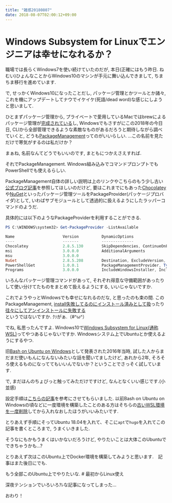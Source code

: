 ```yaml
---
title: "雑感20180807"
date: 2018-08-07T02:00:12+09:00
---
```


# Windows Subsystem for Linuxでエンジニアは幸せになれるか？

<!--more-->

職場では長らくWindows7を使い続けていたのだが, 本日(正確にはもう昨日. ねむい)ひょんなことからWindows10のマシンが手元に舞い込んできまして, ちまちま移行を進めています.

で, せっかくWindows10になったことだし, パッケージ管理とかツールとか諸々, これを機にアップデートしてナウでイケイケ(死語/dead word)な感じにしようと思いまして.

ひとまずパッケージ管理から, プライベートで愛用しているMacではbrewによるパッケージ管理が[完成されている](https://blog.binfish.jp/diary/oreno-brewfile/)し, Windowsでもさすがにこの2018年の今日日, CLIから全部管理できるような素敵なものがあるだろうと期待しながら調べていくと, どうも[PackageManagement](https://blogs.technet.microsoft.com/packagemanagement/2015/04/28/introducing-packagemanagement-in-windows-10/)ってのがいいらしい.
...この名前を見ただけで寒気がするのは私だけか？

まぁね, 名前なんてどうでもいいのです, まともにつかえさえすれば.

それでPackageManagement. Windows組み込みでコマンドプロンプトでもPowerShellでも使えるらしい.

PackageManagement自体の詳しい説明は上のリンクやこちらのもう少し古い[公式ブログ記事](https://blogs.msdn.microsoft.com/mvpawardprogram/2014/10/06/package-management-for-powershell-modules-with-powershellget/)を参照してほしいのだけど, 要はこれまでにもあった[Chocolatey](https://chocolatey.org/)や[NuGet](https://www.nuget.org/)といったパッケージ管理ツールをPackageProvider(パッケージプロバイダ)として, いわばサブモジュールとして透過的に扱えるようにしたラッパーコマンドのようだ.

具体的には以下のようなPackageProviderを利用することができる.


```powershell
PS C:\WINDOWS\system32> Get-PackageProvider -ListAvailable

Name                     Version          DynamicOptions
----                     -------          --------------
Chocolatey               2.8.5.130        SkipDependencies, ContinueOnFailure, ExcludeVersion, ForceX86, PackageSaveMode, FilterOnTag, Contains, AllowPrereleaseVersions, ConfigFile, SkipVa...
msi                      3.0.0.0          AdditionalArguments
msu                      3.0.0.0
NuGet                    2.8.5.208        Destination, ExcludeVersion, Scope, SkipDependencies, Headers, FilterOnTag, Contains, AllowPrereleaseVersions, ConfigFile, SkipValidate
PowerShellGet            1.0.0.1          PackageManagementProvider, Type, Scope, AllowClobber, SkipPublisherCheck, InstallUpdate, NoPathUpdate, Filter, Tag, Includes, DscResource, RoleCap...
Programs                 3.0.0.0          IncludeWindowsInstaller, IncludeSystemComponent
```

いろんなパッケージ管理コマンドがあって, それぞれ得意な守備範囲があったりして使い分けてたものをまとめて扱えるようにする, いいじゃないですか.

これでようやっとWindowsでも幸せになれるのだな, と思ったのも束の間. このPackageManagement, [install失敗してるのにインストール済みとして扱](https://qiita.com/succi0303/items/205ed51c2d604bdf3cf1#%E6%B3%A8%E6%84%8F%E4%BA%8B%E9%A0%85)ったり[往々にしてアンインストールに失敗する](https://qiita.com/kikuchi_kentaro/items/77793e4a21db6ffdb7cd#%E8%AA%B2%E9%A1%8C%E7%82%B9)というではないですか. ｸｿがぁ.（#^ω^）

でね, 私思ったんですよ. Windows10で[Windows Subsystem for Linux(通称WSL)](https://github.com/Microsoft/WSL)ってやつあるじゃないですか. Windowsシステム上でUbuntuとか使えるようにするやつ.

旧[Bash on Ubuntu on Windows](https://blogs.windows.com/buildingapps/2016/03/30/run-bash-on-ubuntu-on-windows/)として発表された2016年当時, 試した人からまだまだ使いもんになんないみたいな話を聞いてましたけど, あれから2年, そろそろ使えるものになっててもいいんでないか？ということでさっそく試しています.


で, まだほんのちょびっと触ってみただけですけど, なんとなくいい感じです.(小並感)

設定手順は[こちらの記事](https://qiita.com/yoshikingt/items/ab86411e6031459db805)を参考にさせてもらいました.
以前Bash on Ubuntu on Windowsの頃などに一度環境を構築したことのある方はそちらの[古いWSL環境を一度削除](https://qiita.com/Aruneko/items/c79810b0b015bebf30bb#%E5%8F%A4%E3%81%84wsl%E7%92%B0%E5%A2%83%E3%81%AE%E5%89%8A%E9%99%A4)してから入れなおしたほうがいいみたいです.

とりあえず手順にそってUbuntu 18.04を入れて、そこに`apt`で`hugo`を入れてこの記事を書くところまで, うまくいきました.


そうなにもかもうまくはいかないだろうけど, やりたいことは大体このUbuntuでできちゃうかも...?

とりあえず次はこのUbuntu上でDocker環境を構築してみようと思います.　記事はまた後日にでも.

もう全部このUbuntu上でやりたいな. # 最初からLinux使え

深夜テンションでいろいろｱﾚな記事になってしまった...

おわり！
